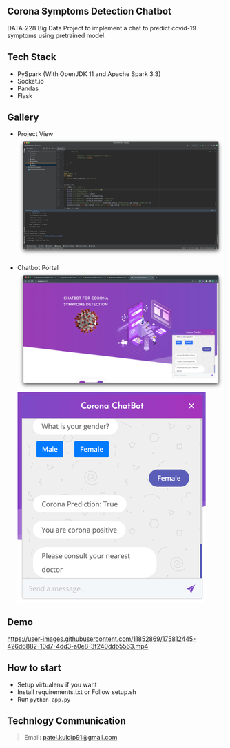 ## Corona Symptoms Detection Chatbot
DATA-228 Big Data Project to implement a chat to predict covid-19 symptoms using pretrained model.

## Tech Stack
- PySpark (With OpenJDK 11 and Apache Spark 3.3)
- Socket.io
- Pandas
- Flask
 
## Gallery
- Project View
![](assets/S1.png)

- Chatbot Portal
![](assets/S2.png)
![](assets/S3.png)

## Demo
https://user-images.githubusercontent.com/11852869/175812445-426d6882-10d7-4dd3-a0e8-3f240ddb5563.mp4
	
## How to start
- Setup virtualenv if you want
- Install requirements.txt or Follow setup.sh
- Run `python app.py`

## Technlogy Communication
> Email: patel.kuldip91@gmail.com
